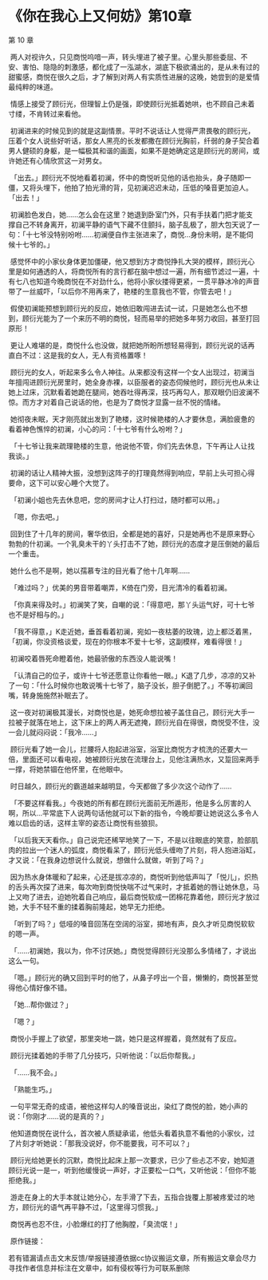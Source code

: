 # 《你在我心上又何妨》第10章

第 10 章 

 两人对视许久，只见商悦呜喑一声，转头埋进了被子里。心里头那些委屈、不安、害怕、隐隐的刺激感，都化成了一泓湖水，湖底下极欲涌出的，是从未有过的甜蜜感，商悦在很久之后，才了解到对两人有实质性进展的这晚，她尝到的是爱情最纯粹的味道。

 情感上接受了顾衍光，但理智上仍是强，即使顾衍光抵着她哄，也不顾自己未着寸缕，不肯转过来看他。

 初澜进来的时候见到的就是这副情景。平时不说话让人觉得严肃畏敬的顾衍光，压着个女人说些好听话，那女人黑亮的长发都撒在顾衍光胸前，纤弱的身子契合着男人健硕的身躯，是一幅极其和谐的画面，如果不是她确定这是顾衍光的房间，或许她还有心情欣赏这一对男女。

 「出去。」顾衍光不悦地看着初澜，怀中的商悦听见他的话也抬头，身子随即一僵，又将头埋下，他拍了拍光滑的背，见初澜迟迟未动，压低的嗓音更加迫人。「出去！」

 初澜脸色发白，她……怎么会在这里？她退到卧室门外，只有手扶着门把才能支撑自己不转身离开，初澜平静的语气下藏不住颤抖，脑子乱极了，胆大包天说了一句：「十七爷没特别吩咐……初澜便自作主张进来了，商悦…身份未明，是不能伺候十七爷的。」

 感觉怀中的小家伙身体更加僵硬，他又想到方才商悦挣扎大哭的模样，顾衍光心里是如何通透的人，将商悦所有的言行都在脑中想过一遍，所有细节滤过一遍，十有七八也知道今晚商悦在不对劲什么，他将小家伙搂得更紧，一贯平静冰冷的声音带了一丝威吓，「以后你不用再来了，艳楼的生意我也不管，你管去吧！」

 假使初澜能预想到顾衍光的反应，她依旧敢闯进去试一试，只是她怎么也不想到，顾衍光能为了一个来历不明的商悦，轻而易举的把她多年努力收回，甚至打回原形！

 更让人难堪的是，商悦什么也没做，就把她所盼所想轻易得到，顾衍光说的话再直白不过：这是我的女人，无人有资格置啄！

 顾衍光的女人，听起来多么令人神往。从来都没有这样一个女人出现过，初澜当年擅闯进顾衍光房里时，她全身赤裸，以臣服者的姿态伺候他时，顾衍光也从未让她上过床，沉默看着她跪在腿间，她吞吐得再深，技巧再勾人，那双眼仍旧波澜不惊。而方才对着自己说话的他，也是为了商悦才显露一丝不悦的情绪。

 她彻夜未眠，天才刚亮就出发到了艳楼，这时候艳楼的人才要休息，满脸疲惫的看着神色憔悴的初澜，小心的问：「十七爷有什么吩咐？」

 「十七爷让我来疏理艳楼的生意，他说他不管，你们先去休息，下午再让人让找我谈。」

 初澜的话让人精神大振，没想到这阵子的打理竟然得到响应，早前上头可担心得要命，这下可以安心睡个大觉了。

 「初澜小姐也先去休息吧，您的房间才让人打扫过，随时都可以用。」

 「嗯，你去吧。」

 回到住了十几年的房间，奢华依旧，全都是她的喜好，只是她再也不是原来野心勃勃的什初澜。一个乳臭未干的丫头打击不了她，顾衍光的态度才是压倒她的最后一个重击。

 她什么也不是啊，她以孺慕专注的目光看了他十几年啊……

 「难过吗？」优美的男音带着嘲弄，K倚在门旁，目光清冷的看着初澜。

 「你真来得及时。」初澜笑了笑，自嘲的说：「得意吧，那丫头运气好，可十七爷也不是好相与的。」

 「我不得意，」K走近她，垂首看着初澜，宛如一夜枯萎的玫瑰，边上都泛着黑，「初澜，你没资格谈爱，现在的你根本不爱十七爷，这副模样，难看得很！」

 初澜咬着唇死命瞪着他，她最骄傲的东西没人能说嘴！

 「认清自己的位子，或许十七爷还愿意让你看他一眼。」K退了几步，凉凉的又补了一句：「什么时候你也敢说嘴十七爷了，脑子没长，胆子倒肥了。」不等初澜回嘴，转身施施然补眠去了。

 这一夜对初澜极其漫长，对商悦也是，她死命想拉被子盖住自己，顾衍光大手一拉被子就落在地上，这下床上的两人再无遮掩，顾衍光自在得很，商悦受不住，没一会儿就闷闷说：「我冷……」

 顾衍光看了她一会儿，拦腰将人抱起进浴室，浴室比商悦方才梳洗的还要大一倍，里面还可以看电视，她被顾衍光放在流理台上，见他注满热水，又踅回来两手一撑，将她禁锢在他怀里，在他眼中。

 时日越久，顾衍光的霸道越来越明显，今天都做了多少次这个动作了……

 「不要这样看我。」今夜她的所有都在顾衍光面前无所遁形，他是多么厉害的人啊，所以…平常底下人说两句话他就可以下新的指令，今晚却要让她说这么多令人难以启齿的话，这样主宰的姿态让商悦有些狼狈。

 「以后我天天看你。」自己说完还稀罕地笑了一下，不是以往眼底的笑意，脸部肌肉的拉出一个迷人的弧度，商悦看呆了，顾衍光低头缠吻了片刻，将人抱进浴缸，才又说：「在我身边想说什么就说，想做什么就做，听到了吗？」

 因为热水身体暖和了起来，心还是拔凉凉的，商悦听到他低声叫了「悦儿」，炽热的舌头再次探了进来，每次吻到商悦快喘不过气来时，才抵着她的唇让她休息，马上又吻了进去，迫她吮着自己响应，最后商悦软成一团棉花靠着他，顾衍光才放过她，大手不轻不重的揉着胸前隆起，她早无力拒绝。

 「听到了吗？」低哑的嗓音回荡在空阔的浴室，掷地有声，良久才听见商悦软软的嗯一声。

 「……初澜她，我以为，你不讨厌她。」商悦觉得顾衍光没那么多情绪了，才说出这么一句。

 「嗯。」顾衍光的确又回到平时的他了，从鼻子哼出一个音，懒懒的，商悦甚至觉得他心情好像不错。

 「她…帮你做过？」

 「嗯？」

 商悦小手握上了欲望，那里突地一跳，她只是这样握着，竟然就有了反应。

 顾衍光揉着她的手带了几分技巧，只听他说：「以后你帮我。」

 「……我不会。」

 「熟能生巧。」

 一句平常无奇的成语，被他这样勾人的嗓音说出，染红了商悦的脸，她小声的说：「你刚才……说的是真的？」

 他知道商悦在说什么，首次被人质疑承诺，他低头看着执意不看他的小家伙，过了片刻才听她说：「那我没说好，你不能要我，可不可以？」

 顾衍光给她更长的沉默，商悦比起床上那一次要求，已少了些忐忑不安，她知道顾衍光说一是一，听到他缓慢说一声好，才正要松一口气，又听他说：「但你不能拒绝我。」

 游走在身上的大手本就让她分心，左手滑了下去，五指合拢覆上那被疼爱过的地方，顾衍光的语气再平静不过，「这里得习惯我。」

 商悦再也忍不住，小脸爆红的打了他胸膛，「臭流氓！」

 原作链接：

若有错漏请点击文末反馈/举报链接遵依据cc协议搬运文章，所有搬运文章会尽力寻找作者信息并标注在文章中，如有侵权等行为可联系删除

